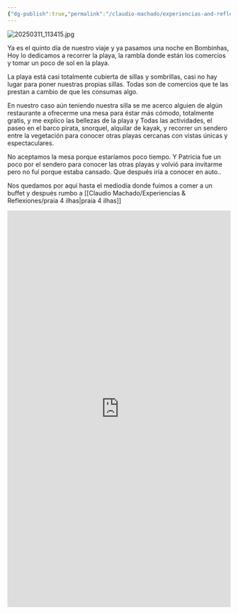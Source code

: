 ```yaml
---
{"dg-publish":true,"permalink":"/claudio-machado/experiencias-and-reflexiones/praia-bombinhas/","tags":["viajes","Brasil","automóvil","bombinhas","playa"]}
---
```


![20250311_113415.jpg](/img/user/07%20-%20Personal/Im%C3%A1genes/20250311_113415.jpg)  

Ya es el quinto día de nuestro viaje y ya pasamos una noche en Bombinhas,
Hoy lo dedicamos a recorrer la playa, la rambla donde están los comercios y tomar un poco de sol en la playa.

La playa está casi totalmente cubierta de sillas y sombrillas, casi no hay lugar para poner nuestras propias sillas. Todas son de comercios que te las prestan a cambio de que les consumas algo.

En nuestro caso aún teniendo nuestra silla se me acerco alguien de algún restaurante a ofrecerme una mesa para éstar más cómodo, totalmente gratis, y me explico las bellezas de la playa y Todas las actividades, el paseo en el barco pirata, snorquel, alquilar de kayak, y recorrer un sendero entre la vegetación para conocer otras playas cercanas con vistas únicas y espectaculares. 

No aceptamos la mesa porque estaríamos poco tiempo. Y Patricia fue un poco por el sendero para conocer las otras playas y volvió para invitarme pero no fuí porque estaba cansado. Que después iría a conocer en auto..

Nos quedamos por aquí hasta el mediodía donde fuimos a comer a un buffet y después rumbo a [[Claudio Machado/Experiencias & Reflexiones/praia 4 ilhas\|praia 4 ilhas]] 

<div style="position: relative; width: 100%; padding-bottom: 177.78%; height: 0; overflow: hidden;">
  <iframe 
    style="position: absolute; top: 0; left: 0; width: 100%; height: 100%;" 
    src="https://youtube.com/embed/870N6m8-a7I" 
    frameborder="0" allowfullscreen>
  </iframe>
</div>

